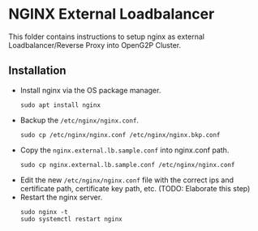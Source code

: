 # NGINX External Loadbalancer

This folder contains instructions to setup nginx as external Loadbalancer/Reverse Proxy into OpenG2P Cluster.

## Installation

- Install nginx via the OS package manager.
  ```
  sudo apt install nginx
  ```
- Backup the `/etc/nginx/nginx.conf`.
  ```
  sudo cp /etc/nginx/nginx.conf /etc/nginx/nginx.bkp.conf
  ```
- Copy the `nginx.external.lb.sample.conf` into nginx.conf path.
  ```
  sudo cp nginx.external.lb.sample.conf /etc/nginx/nginx.conf
  ```
- Edit the new `/etc/nginx/nginx.conf` file with the correct ips and certificate path, certificate key path, etc. (TODO: Elaborate this step)
- Restart the nginx server.
  ```
  sudo nginx -t
  sudo systemctl restart nginx
  ```
